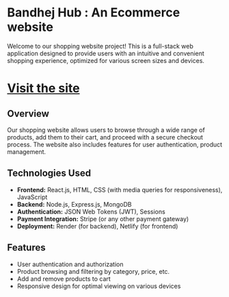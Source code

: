 # Bandhej Hub : An Ecommerce website

Welcome to our shopping website project! This is a full-stack web application designed to provide users with an intuitive and convenient shopping experience, optimized for various screen sizes and devices.

# [Visit the site](https://bandhejhub.netlify.app/)

## Overview

Our shopping website allows users to browse through a wide range of products, add them to their cart, and proceed with a secure checkout process. The website also includes features for user authentication, product management.


## Technologies Used

- **Frontend:** React.js, HTML, CSS (with media queries for responsiveness), JavaScript
- **Backend:** Node.js, Express.js, MongoDB
- **Authentication:** JSON Web Tokens (JWT), Sessions
- **Payment Integration:** Stripe (or any other payment gateway)
- **Deployment:** Render (for backend), Netlify (for frontend)


## Features

- User authentication and authorization
- Product browsing and filtering by category, price, etc.
- Add and remove products to cart
- Responsive design for optimal viewing on various devices
  
